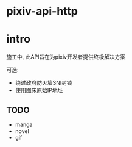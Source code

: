 # pixiv-api-http

# intro

施工中, 此API旨在为pixiv开发者提供终极解决方案

可选: 

- 绕过政府防火墙SNI封锁
- 使用图床原始IP地址

## TODO

- manga
- novel
- gif